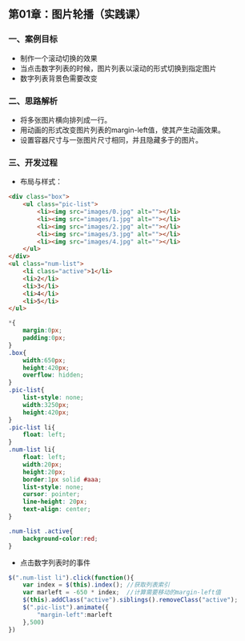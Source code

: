 ## 第01章：图片轮播（实践课）

### 一、案例目标

* 制作一个滚动切换的效果
* 当点击数字列表的时候，图片列表以滚动的形式切换到指定图片
* 数字列表背景色需要改变

### 二、思路解析

* 将多张图片横向排列成一行。
* 用动画的形式改变图片列表的margin-left值，使其产生动画效果。
* 设置容器尺寸与一张图片尺寸相同，并且隐藏多于的图片。


### 三、开发过程

* 布局与样式：

``` html
<div class="box">
    <ul class="pic-list">
        <li><img src="images/0.jpg" alt=""></li>
        <li><img src="images/1.jpg" alt=""></li>
        <li><img src="images/2.jpg" alt=""></li>
        <li><img src="images/3.jpg" alt=""></li>
        <li><img src="images/4.jpg" alt=""></li>
    </ul>
</div>
<ul class="num-list">
    <li class="active">1</li>
    <li>2</li>
    <li>3</li>
    <li>4</li>
    <li>5</li>
</ul>
``` 

``` css
*{
    margin:0px;
    padding:0px;
}
.box{
    width:650px;
    height:420px;
    overflow: hidden;
}
.pic-list{
    list-style: none;
    width:3250px;
    height:420px;
}
.pic-list li{
    float: left;
}
.num-list li{
    float: left;
    width:20px;
    height:20px;
    border:1px solid #aaa;
    list-style: none;
    cursor: pointer;
    line-height: 20px;
    text-align: center;
}

.num-list .active{
    background-color:red;
}
```

* 点击数字列表时的事件

``` js
$(".num-list li").click(function(){
    var index = $(this).index(); //获取列表索引
    var marleft = -650 * index;  //计算需要移动的margin-left值
    $(this).addClass("active").siblings().removeClass("active");
    $(".pic-list").animate({
        "margin-left":marleft 
    },500)
})
```